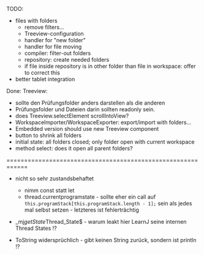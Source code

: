 TODO:
  * files with folders
    * remove filters...
    * Treeview-configuration
    * handler for "new folder"
    * handler for file moving
    * compiler: filter-out folders
    * repository: create needed folders
    * if file inside repository is in other folder than file in workspace: offer to correct this
  * better tablet integration


Done:
Treeview:
  * sollte den Prüfungsfolder anders darstellen als die anderen 
  * Prüfungsfolder und Dateien darin sollten readonly sein.
  * does Treeview.selectElement scrollIntoView?
  * WorkspaceImporter/WorkspaceExporter: export/import with folders...
  * Embedded version should use new Treeview component
  * button to shrink all folders
  * initial state: all folders closed; only folder open with current workspace
  * method select: does it open all parent folders?

============================================================
* nicht so sehr zustandsbehaftet
    * nimm const statt let
    * thread.currentprogramstate - sollte eher ein call auf `this.programStack[this.programStack.length - 1];`
      sein als jedes mal selbst setzen - letzteres ist fehlerträchtig


* _mj$getState$Thread_State$ - warum leakt hier LearnJ seine internen Thread States !?


* ToString widersprüchlich - gibt keinen String zurück, sondern ist println !?


